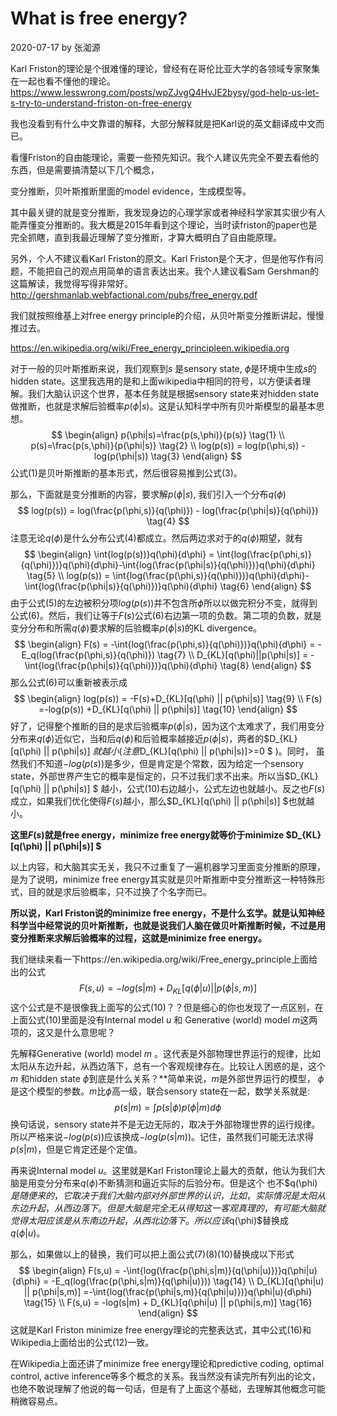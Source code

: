# What is free energy?

2020-07-17 by 张洳源

Karl Friston的理论是个很难懂的理论，曾经有在哥伦比亚大学的各领域专家聚集在一起也看不懂他的理论。https://www.lesswrong.com/posts/wpZJvgQ4HvJE2bysy/god-help-us-let-s-try-to-understand-friston-on-free-energy

我也没看到有什么中文靠谱的解释，大部分解释就是把Karl说的英文翻译成中文而已。

看懂Friston的自由能理论，需要一些预先知识。我个人建议先完全不要去看他的东西，但是需要搞清楚以下几个概念，

变分推断，贝叶斯推断里面的model evidence，生成模型等。

其中最关键的就是变分推断，我发现身边的心理学家或者神经科学家其实很少有人能弄懂变分推断的。我大概是2015年看到这个理论，当时读friston的paper也是完全抓瞎，直到我最近理解了变分推断，才算大概明白了自由能原理。

另外，个人不建议看Karl Friston的原文。Karl Friston是个天才，但是他写作有问题，不能把自己的观点用简单的语言表达出来。我个人建议看Sam Gershman的这篇解读，我觉得写得非常好。http://gershmanlab.webfactional.com/pubs/free_energy.pdf



我们就按照维基上对free energy principle的介绍，从贝叶斯变分推断讲起，慢慢推过去。

https://en.wikipedia.org/wiki/Free_energy_principleen.wikipedia.org

对于一般的贝叶斯推断来说，我们观察到$s$ 是sensory state, $\phi$是环境中生成$s$的hidden state。这里我选用的是和上面wikipedia中相同的符号，以方便读者理解。我们大脑认识这个世界，基本任务就是根据sensory state来对hidden state做推断，也就是求解后验概率$p(\phi|s)$。这是认知科学中所有贝叶斯模型的最基本思想。
$$
\begin{align} p(\phi|s)=\frac{p(s,\phi)}{p(s)} \tag{1} \\ p(s)=\frac{p(s,\phi)}{p(\phi|s)} \tag{2} \\ log(p(s)) = log(p(\phi,s)) - log(p(\phi|s)) \tag{3} \end{align}
$$
公式(1)是贝叶斯推断的基本形式，然后很容易推到公式(3)。

那么，下面就是变分推断的内容，要求解$p(\phi|s)$, 我们引入一个分布$q(\phi)$
$$
log(p(s)) = log(\frac{p(\phi,s)}{q(\phi)}) - log(\frac{p(\phi|s)}{q(\phi)}) \tag{4}
$$
注意无论$q(\phi)$是什么分布公式(4)都成立。然后两边求对于的$q(\phi)$期望，就有 
$$
\begin{align} \int{log(p(s))}q(\phi){d\phi} = \int{log(\frac{p(\phi,s)}{q(\phi)})}q(\phi){d\phi}-\int{log(\frac{p(\phi|s)}{q(\phi)})}q(\phi){d\phi} \tag{5} \\ log(p(s)) = \int{log(\frac{p(\phi,s)}{q(\phi)})}q(\phi){d\phi}-\int{log(\frac{p(\phi|s)}{q(\phi)})}q(\phi){d\phi} \tag{6}  \end{align}
$$
由于公式(5)的左边被积分项$log(p(s))$并不包含所$\phi$所以以做完积分不变，就得到公式(6)。然后，我们让等于$F(s)$公式(6)右边第一项的负数。第二项的负数，就是变分分布和所需$q(\phi)$要求解的后验概率$p(\phi|s)$的KL divergence。
$$
\begin{align} F(s) = -\int{log(\frac{p(\phi,s)}{q(\phi)})}q(\phi){d\phi} = -E_q(log(\frac{p(\phi,s)}{q(\phi)}) \tag{7} \\  D_{KL}[q(\phi)||p(\phi|s)] = -\int{log(\frac{p(\phi|s)}{q(\phi)})}q(\phi){d\phi} \tag{8} \end{align}
$$
那么公式(6)可以重新被表示成
$$
\begin{align} log(p(s)) = -F(s)+D_{KL}[q(\phi) || p(\phi|s)]  \tag{9} \\ F(s) =-log(p(s)) +D_{KL}[q(\phi) || p(\phi|s)]  \tag{10} \end{align}
$$
好了，记得整个推断的目的是求后验概率$p(\phi|s)$，因为这个太难求了，我们用变分分布来$q(\phi)$近似它，当和后$q(\phi)$和后验概率越接近$p(\phi|s)$，两者的$D_{KL}[q(\phi) || p(\phi|s)] $就越小(注意$D_{KL}[q(\phi) || p(\phi|s)]>=0 $ )。同时， 虽然我们不知道$-log(p(s))$是多少，但是肯定是个常数，因为给定一个sensory state，外部世界产生它的概率是恒定的，只不过我们求不出来。所以当$D_{KL}[q(\phi) || p(\phi|s)] $ 越小，公式(10)右边越小，公式左边也就越小。反之也$F(s)$成立，如果我们优化使得$F(s)$越小，那么$D_{KL}[q(\phi) || p(\phi|s)] $也就越小。



**这里$F(s)$就是free energy，minimize free energy就等价于minimize $D_{KL}[q(\phi) || p(\phi|s)] $**



以上内容，和大脑其实无关，我只不过重复了一遍机器学习里面变分推断的原理，是为了说明，minimize free energy其实就是贝叶斯推断中变分推断这一种特殊形式，目的就是求后验概率，只不过换了个名字而已。



**所以说，Karl Friston说的minimize free energy，不是什么玄学。就是认知神经科学当中经常说的贝叶斯推断，也就是说我们人脑在做贝叶斯推断时候，不过是用变分推断来求解后验概率的过程，这就是minimize free energy。**



我们继续来看一下https://en.wikipedia.org/wiki/Free_energy_principle上面给出的公式
$$
F(s,u) = -log(s|m) + D_{KL}[q(\phi|u)||p(\phi|s,m)] \tag{12}
$$
这个公式是不是很像我上面写的公式(10)？？但是细心的你也发现了一点区别，在上面公式(10)里面是没有Internal model $u$ 和 Generative (world) model $m$这两项的，这又是什么意思呢？



先解释Generative (world) model $m$ 。这代表是外部物理世界运行的规律，比如太阳从东边升起，从西边落下，总有一个客观规律存在。比较让人困惑的是，这个$m$ 和hidden state $\phi$到底是什么关系？**简单来说，$m$是外部世界运行的模型， $\phi$是这个模型的参数。$m$比$\phi$高一级，联合sensory state在一起，数学关系就是:
$$
p(s|m) = \int{p(s|\phi)p(\phi|m)}{d\phi} \tag{13}
$$
换句话说，sensory state并不是无边无际的，取决于外部物理世界的运行规律。所以严格来说$-log(p(s))$应该换成$-log(p(s|m))$。记住，虽然我们可能无法求得$p(s|m)$，但是它肯定还是个定值。



再来说Internal model $u$。这里就是Karl Friston理论上最大的贡献，他认为我们大脑是用变分分布来$q(\phi)$不断猜测和逼近实际的后验分布。但是这个 也不$q(\phi) $是随便来的，它取决于我们大脑内部对外部世界的认识，比如，实际情况是太阳从东边升起，从西边落下。但是大脑是完全无从得知这一客观真理的，有可能大脑就觉得太阳应该是从东南边升起，从西北边落下。所以 应该$q(\phi)$替换成 $q(\phi|u)$。



那么，如果做以上的替换，我们可以把上面公式(7)(8)(10)替换成以下形式
$$
\begin{align} F(s,u) = -\int{log(\frac{p(\phi,s|m)}{q(\phi|u)})}q(\phi|u){d\phi} = -E_q(log(\frac{p(\phi,s|m)}{q(\phi|u)})) \tag{14} \\ D_{KL}[q(\phi|u) || p(\phi|s,m)] =-\int{log(\frac{p(\phi|s,m)}{q(\phi|u)})}q(\phi|u){d\phi} \tag{15} \\  F(s,u)  = -log(s|m) + D_{KL}[q(\phi|u) || p(\phi|s,m)] \tag{16} \end{align}
$$
这就是Karl Friston minimize free energy理论的完整表达式，其中公式(16)和Wikipedia上面给出的公式(12)一致。

在Wikipedia上面还讲了minimize free energy理论和predictive coding, optimal control, active inference等多个概念的关系。我当然没有读完所有列出的论文，也绝不敢说理解了他说的每一句话，但是有了上面这个基础，去理解其他概念可能稍微容易点。

